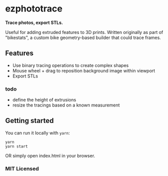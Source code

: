 # ezphototrace

**Trace photos, export STLs.**

Useful for adding extruded features to 3D prints. Written originally as part of "bikestats", a custom bike geometry-based builder that could trace frames.

## Features

- Use binary tracing operations to create complex shapes
- Mouse wheel + drag to reposition background image within viewport
- Export STLs

### todo

- define the height of extrusions
- resize the tracings based on a known measurement

## Getting started

You can run it locally with `yarn`:

```
yarn
yarn start
```

OR simply open index.html in your browser.

### MIT Licensed
